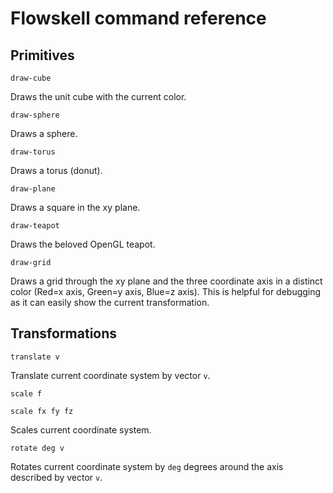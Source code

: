 # Flowskell command reference

## Primitives

`draw-cube`

Draws the unit cube with the current color.

`draw-sphere`

Draws a sphere.

`draw-torus`

Draws a torus (donut).

`draw-plane`

Draws a square in the xy plane.

`draw-teapot`

Draws the beloved OpenGL teapot.

`draw-grid`

Draws a grid through the xy plane and the three coordinate axis in a distinct color (Red=x axis, Green=y axis, Blue=z axis). This is helpful for debugging as it can easily show the current transformation.

## Transformations

`translate v`

Translate current coordinate system by vector `v`.

`scale f`

`scale fx fy fz`

Scales current coordinate system.

`rotate deg v`

Rotates current coordinate system by `deg` degrees around the axis described by vector `v`.
